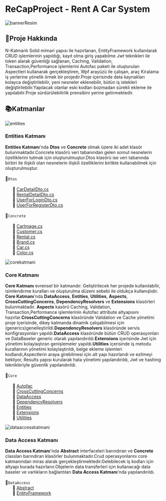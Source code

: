 # ReCapProject - Rent A Car System

![bannerResim](https://i.ibb.co/JyvYYdJ/Ads-z-tasar-m.png)

## :pushpin:Proje Hakkında
N-Katmanlı Solid mimari yapısı ile hazırlanan, EntityFramework kullanılarak CRUD işlemlerinin yapıldığı, kayıt olma giriş yapabilme Jwt teknikleri ile token alarak güvenliği sağlanan, Caching, Validation, Transaction,Performance işlemlerini Autofac paketi ile oluşturulan Aspectleri kullanarak gerçekleştiren, Wpf arayüzü ile çalışan, araç Kiralama iş yerlerine yönelik örnek bir projedir.Proje içerisinde data kaynakları kolayca değiştirilebilir, yeni nesneler eklenebilir, bütün iş istekleri değiştirilebilir.Yapılacak olanlar eski kodları bozmadan sürekli ekleme ile yapılabilir.Proje sürdürülebilirlik prensibini yerine getirmektedir.

## :books:Katmanlar
![entities](https://i.ibb.co/LJn8Y9X/Ads-z-tasar-m.jpg)

### Entities Katmanı
**Entities Katmanı**'nda **Dtos** ve **Concrete** olmak üzere iki adet klasör bulunmaktadır.Concrete klasörü veri tabanından gelen somut nesnelerin özelliklerini tutmak için oluşturulmuştur.Dtos klasörü ise veri tabanında birbiri ile ilişkili olan nesnelerin ilişkili özelliklerini birlikte kullanabilmek için oluşturulmuştur.
<br><br>:file_folder:`Dtos`  
<br>&nbsp;&nbsp;&nbsp;&nbsp;&nbsp;&nbsp;:page_facing_up: [CarDetailDto.cs](https://github.com/atakanreyhanioglu/ReCapSolution/blob/master/Entities/DTOs/CarDetailDto.cs) 
<br>&nbsp;&nbsp;&nbsp;&nbsp;&nbsp;&nbsp;:page_facing_up: [RentalDetailDto.cs](https://github.com/atakanreyhanioglu/ReCapSolution/blob/master/Entities/DTOs/RentalDetailDto.cs) 
<br>&nbsp;&nbsp;&nbsp;&nbsp;&nbsp;&nbsp;:page_facing_up: [UserForLoginDto.cs](https://github.com/atakanreyhanioglu/ReCapSolution/blob/master/Entities/DTOs/UserForLoginDto.cs) 
<br>&nbsp;&nbsp;&nbsp;&nbsp;&nbsp;&nbsp;:page_facing_up: [UserForRegisterDto.cs](https://github.com/atakanreyhanioglu/ReCapSolution/blob/master/Entities/DTOs/UserForRegisterDto.cs) 
<br> <br> :file_folder:`Concrete`  
<br>&nbsp;&nbsp;&nbsp;&nbsp;&nbsp;&nbsp;:page_facing_up: [CarImage.cs](https://github.com/atakanreyhanioglu/ReCapSolution/blob/master/Entities/Concrete/CarImage.cs) 
<br>&nbsp;&nbsp;&nbsp;&nbsp;&nbsp;&nbsp;:page_facing_up: [Customer.cs](https://github.com/atakanreyhanioglu/ReCapSolution/blob/master/Entities/Concrete/Customer.cs) 
<br>&nbsp;&nbsp;&nbsp;&nbsp;&nbsp;&nbsp;:page_facing_up: [Rental.cs](https://github.com/atakanreyhanioglu/ReCapSolution/blob/master/Entities/Concrete/Rental.cs) 
<br>&nbsp;&nbsp;&nbsp;&nbsp;&nbsp;&nbsp;:page_facing_up: [Brand.cs](https://github.com/atakanreyhanioglu/ReCapSolution/blob/master/Entities/Concrete/Brand.cs)  
&nbsp;&nbsp;&nbsp;&nbsp;&nbsp;&nbsp;:page_facing_up: [Car.cs](https://github.com/atakanreyhanioglu/ReCapSolution/blob/master/Entities/Concrete/Car.cs)  
&nbsp;&nbsp;&nbsp;&nbsp;&nbsp;&nbsp;:page_facing_up: [Color.cs](https://github.com/atakanreyhanioglu/ReCapSolution/blob/master/Entities/Concrete/Color.cs)  

![corekatmani](https://i.ibb.co/0npPtyq/Ads-z-tasar-m-1.jpg)
###  Core Katmanı
**Core Katmanı** evrensel bir katmandır. Geliştirilecek her projede kullanılabilir, isimlendirme kuralları ve oluşturulma düzeni sebebi ile oldukça kullanışlıdır. **Core Katmanı**'nda **DataAccess**, **Entities**, **Utilities**, **Aspects**, **CrossCuttingConcerns**, **DependencyResolvers** ve **Extensions** klasörleri bulunmaktadır.
**Aspects** kasörü Caching, Validation, Transaction,Performance işlemlerinin Autofac attribute altyapısını hazırlar.**CrossCuttingConcerns** klasöründe Validation ve Cache yönetimi proje içerisinde, dikey katmanda dinamik çalışabilmesi için (generics)genelleştirildi.**DependencyResolvers** klasöründe servis konfigrasyonları yapıldı.**DataAccess** klasöründe bütün CRUD operasyonları ve DataBaseler generic olarak yapılandırıldı.**Extensions** içerisinde Jwt için yönetimi kolaylaştıran genişlemeler yapıldı.**Utilities** içerisinde iş metodu kurallarının yönetimi kolaylaştırıldı, belge ekleme işlemleri kodlandı,Aspectlerin araya girebilmesi için alt yapı hazırlandı ve ezilmeyi bekliyor, Results yapısı kurularak hata yönetimi yapılandırıldı, Jwt ve hashing teknikleriyle güvenlik yapılandırıldı.
<br> <br> :file_folder:`Core`  
<br>&nbsp;&nbsp;&nbsp;&nbsp;&nbsp;&nbsp;:page_facing_up: [Autofac](https://github.com/atakanreyhanioglu/ReCapSolution/tree/master/Core/Aspects/Autofac) 
<br>&nbsp;&nbsp;&nbsp;&nbsp;&nbsp;&nbsp;:page_facing_up: [CrossCuttingConcerns](https://github.com/atakanreyhanioglu/ReCapSolution/tree/master/Core/CrossCuttingConcerns) 
<br>&nbsp;&nbsp;&nbsp;&nbsp;&nbsp;&nbsp;:page_facing_up: [DataAccess](https://github.com/atakanreyhanioglu/ReCapSolution/tree/master/Core/DataAccess) 
<br>&nbsp;&nbsp;&nbsp;&nbsp;&nbsp;&nbsp;:page_facing_up: [DependencyResolvers](https://github.com/atakanreyhanioglu/ReCapSolution/tree/master/Core/DependencyResolvers)  
&nbsp;&nbsp;&nbsp;&nbsp;&nbsp;&nbsp;:page_facing_up: [Entities](https://github.com/atakanreyhanioglu/ReCapSolution/tree/master/Core/Entities)  
&nbsp;&nbsp;&nbsp;&nbsp;&nbsp;&nbsp;:page_facing_up: [Extensions](https://github.com/atakanreyhanioglu/ReCapSolution/tree/master/Core/Extensions)  
&nbsp;&nbsp;&nbsp;&nbsp;&nbsp;&nbsp;:page_facing_up: [Utilities](https://github.com/atakanreyhanioglu/ReCapSolution/tree/master/Core/Utilities)  

![dataaccesskatmani](https://i.ibb.co/BgJVzpy/Data-Access.jpg)
###  Data Access Katmanı
**Data Access Katmanı**'nda **Abstract** interfaceleri barındıran ve **Concrete** classları barındıran klasörler bulunmaktadır.Crud operasyonlarını core katmanından miras alarak gerçekleştirmektedir.Gelebilecek iş kodları için altyapı burada hazırlanır.Objelerin data transferleri için kullanacağı data baseler ve varlıkların bağlantıları **Data Access Katmanı**'nda yapılandırıldı.
<br> <br> :file_folder:`DataAccess` 
<br>&nbsp;&nbsp;&nbsp;&nbsp;&nbsp;&nbsp;:page_facing_up: [Abstract](https://github.com/atakanreyhanioglu/ReCapSolution/tree/master/DataAccess/Abstract)  
&nbsp;&nbsp;&nbsp;&nbsp;&nbsp;&nbsp;:page_facing_up: [EntityFramework](https://github.com/atakanreyhanioglu/ReCapSolution/tree/master/DataAccess/Concrete/EntityFramework)  


